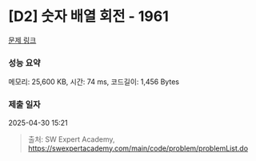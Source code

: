 # [D2] 숫자 배열 회전 - 1961 

[문제 링크](https://swexpertacademy.com/main/code/problem/problemDetail.do?contestProbId=AV5Pq-OKAVYDFAUq) 

### 성능 요약

메모리: 25,600 KB, 시간: 74 ms, 코드길이: 1,456 Bytes

### 제출 일자

2025-04-30 15:21



> 출처: SW Expert Academy, https://swexpertacademy.com/main/code/problem/problemList.do